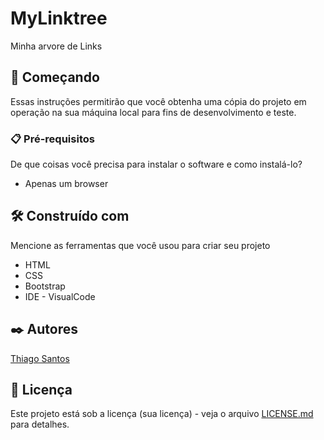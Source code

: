 # MyLinktree
Minha arvore de Links

## 🚀 Começando

Essas instruções permitirão que você obtenha uma cópia do projeto em operação na sua máquina local para fins de desenvolvimento e teste.


### 📋 Pré-requisitos

De que coisas você precisa para instalar o software e como instalá-lo?

- Apenas um browser

## 🛠️ Construído com

Mencione as ferramentas que você usou para criar seu projeto

* HTML
* CSS
* Bootstrap
* IDE - VisualCode

## ✒️ Autores


 [Thiago Santos](https://github.com/T0101J)


## 📄 Licença

Este projeto está sob a licença (sua licença) - veja o arquivo [LICENSE.md](https://github.com/usuario/projeto/licenca) para detalhes.

